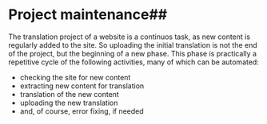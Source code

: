 # Project maintenance##

The translation project of a website is a continuos task, as new content is regularly added to the site. So uploading the initial translation is not the end of the project, but the beginning of a new phase. This phase is practically a repetitive cycle of the following activities, many of which can be automated:

- checking the site for new content
- extracting new content for translation
- translation of the new content
- uploading the new translation
- and, of course, error fixing, if needed

